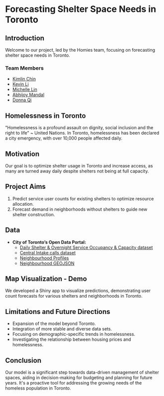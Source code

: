 # Forecasting Shelter Space Needs in Toronto

## Introduction
Welcome to our project, led by the Homies team, focusing on forecasting shelter space needs in Toronto.

### Team Members
- [Kimlin Chin](https://github.com/KCtt457)
- [Kevin Li](https://github.com/KevinLiTian)
- [Michelle Lin](https://github.com/michellemlin)
- [Abhijoy Mandal](https://github.com/Abhijoy-Mandal)
- [Donna Qi](https://github.com/donnaqi)

## Homelessness in Toronto
"Homelessness is a profound assault on dignity, social inclusion and the right to life" ~ United Nations. In Toronto, homelessness has been declared a city emergency, with over 10,000 people affected daily.

## Motivation
Our goal is to optimize shelter usage in Toronto and increase access, as many are turned away daily despite shelters not being at full capacity.

## Project Aims
1. Predict service user counts for existing shelters to optimize resource allocation.
2. Forecast demand in neighborhoods without shelters to guide new shelter construction.

## Data

- **City of Toronto’s Open Data Portal:**
  - [Daily Shelter & Overnight Service Occupancy & Capacity dataset](https://open.toronto.ca/dataset/daily-shelter-overnight-service-occupancy-capacity/)
  - [Central Intake calls dataset](https://open.toronto.ca/dataset/central-intake-calls/)
  - [Neighbourhood Profiles](https://open.toronto.ca/dataset/neighbourhood-profiles/)
  - [Neighbourhood GEOJSON](https://open.toronto.ca/dataset/neighbourhoods/)

## Map Visualization - Demo
We developed a Shiny app to visualize predictions, demonstrating user count forecasts for various shelters and neighborhoods in Toronto.

## Limitations and Future Directions
- Expansion of the model beyond Toronto.
- Integration of more stable and diverse data sets.
- Focusing on demographic-specific trends in homelessness.
- Investigating the relationship between housing prices and homelessness.

## Conclusion
Our model is a significant step towards data-driven management of shelter spaces, aiding in decision-making for budgeting and planning for future years. It's a proactive tool for addressing the growing needs of the homeless population in Toronto.

